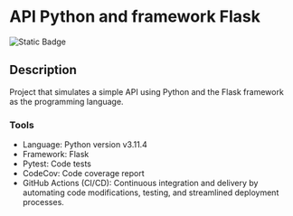 # API Python and framework Flask

![Static Badge](https://img.shields.io/badge/language-Python%20v3.11%5E-ffeb2a)

## Description

Project that simulates a simple API using Python and the Flask framework as the programming language.

### Tools

- Language: Python version v3.11.4
- Framework: Flask
- Pytest: Code tests
- CodeCov: Code coverage report
- GitHub Actions (CI/CD): Continuous integration and delivery by
  automating code modifications, testing, and streamlined deployment processes.
